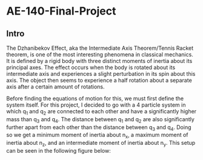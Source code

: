 # AE-140-Final-Project
## Intro
<body>
  <p>
    The Dzhanibekov Effect, aka the Intermediate Axis Theorem/Tennis Racket theorem, is one of the most interesting phenomena in classical mechanics. 
    It is defined by a rigid body with three distinct moments of inertia about its principal axes. The effect occurs when the body is rotated about its intermediate axis and experiences a slight perturbation in its spin about this axis. 
    The object then seems to experience a half rotation about a separate axis after a certain amount of rotations.
  </p>
  <p>
    Before finding the equations of motion for this, we must first define the system itself. For this project, I decided to go with a 4 particle system in which q<sub>1</sub> and q<sub>2</sub> are connected to each other and have a significantly higher mass than q<sub>3</sub> and q<sub>4</sub>. 
    The distance between q<sub>1</sub> and q<sub>2</sub> are also significantly further apart from each other than the distance between q<sub>3</sub> and q<sub>4</sub>. Doing so we get a minimum moment of inertia about n<sub>x</sub>, a maximum moment of inertia about n<sub>z</sub>, and an intermediate moment of inertia about n<sub>y</sub>. 
    This setup can be seen in the following figure below:
  </p>
</body>
